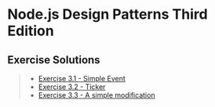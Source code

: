 
# Node.js Design Patterns Third Edition 

## Exercise Solutions
> - [Exercise 3.1 - Simple Event](https://github.com/alvaro-escalante/nodejs-design-patterns/tree/master/exercise_3.1)
> - [Exercise 3.2 - Ticker](https://github.com/alvaro-escalante/nodejs-design-patterns/tree/master/exercise_3.2)
> - [Exercise 3.3 - A simple modification](https://github.com/alvaro-escalante/nodejs-design-patterns/tree/master/exercise_3.3)
